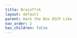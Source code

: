 ```yaml
---
title: Brainf*ck
layout: default
parent: Hack the Box OSCP Like
nav_order: 2
has_children: false
---
```

